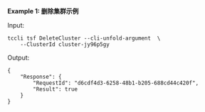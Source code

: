 **Example 1: 删除集群示例**



Input: 

```
tccli tsf DeleteCluster --cli-unfold-argument  \
    --ClusterId cluster-jy96p5gy
```

Output: 
```
{
    "Response": {
        "RequestId": "d6cdf4d3-6258-48b1-b205-688cd44c420f",
        "Result": true
    }
}
```

